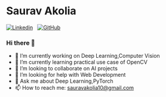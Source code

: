 # Saurav Akolia 

[![Linkedin](https://i.stack.imgur.com/gVE0j.png)](https://www.linkedin.com/sauravakolia)
&nbsp;
[![GitHub](https://i.stack.imgur.com/tskMh.png)](https://github.com/sauravakolia)

    
### Hi there 👋

<!--
**sauravakolia/sauravakolia** is a ✨ _special_ ✨ repository because its `README.md` (this file) appears on your GitHub profile.

Here are some ideas to get you started:
-->

* 🔭 I’m currently working on Deep Learning,Computer Vision
* 🌱 I’m currently learning practical use case of OpenCV
* 👯 I’m looking to collaborate on AI projects
* 🤔 I’m looking for help with Web Development
* 💬 Ask me about Deep Learning,PyTorch
* 📫 How to reach me: [sauravakolia10@gmail.com](sauravakolia10@gmail.com)

